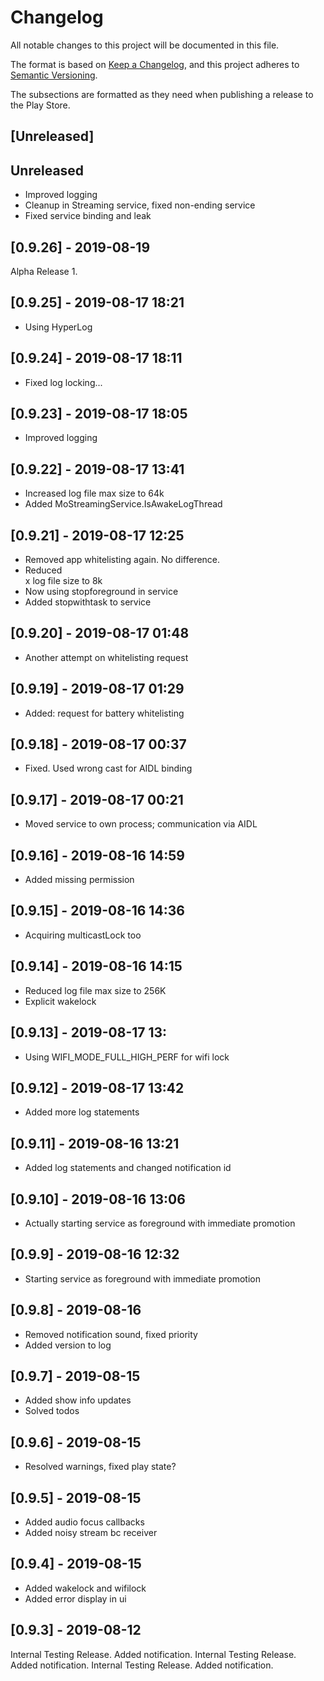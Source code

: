 # Changelog
All notable changes to this project will be documented in this file.

The format is based on [Keep a Changelog](https://keepachangelog.com/en/1.0.0/),
and this project adheres to [Semantic Versioning](https://semver.org/spec/v2.0.0.html).

The subsections are formatted as they need when publishing a release to the Play Store.

## [Unreleased]

<de-DE>
</de-DE>

<en-GB>
</en-GB>

<en-US>
</en-US>

## Unreleased

 * Improved logging
 * Cleanup in Streaming service, fixed non-ending service
 * Fixed service binding and leak

## [0.9.26] - 2019-08-19

Alpha Release 1.

## [0.9.25] - 2019-08-17 18:21

 * Using HyperLog

## [0.9.24] - 2019-08-17 18:11
 * Fixed log locking...

## [0.9.23] - 2019-08-17 18:05

 * Improved logging

## [0.9.22] - 2019-08-17 13:41

 * Increased log file max size to 64k
 * Added MoStreamingService.IsAwakeLogThread

## [0.9.21] - 2019-08-17 12:25

 * Removed app whitelisting again. No difference.
 * Reduced <main></main>x log file size to 8k
 * Now using stopforeground in service
 * Added stopwithtask to service

## [0.9.20] - 2019-08-17 01:48

 * Another attempt on whitelisting request

## [0.9.19] - 2019-08-17 01:29

 * Added: request for battery whitelisting

## [0.9.18] - 2019-08-17 00:37

 * Fixed. Used wrong cast for AIDL binding

## [0.9.17] - 2019-08-17 00:21

 * Moved service to own process; communication via AIDL

## [0.9.16] - 2019-08-16 14:59

 * Added missing permission

## [0.9.15] - 2019-08-16 14:36

 * Acquiring multicastLock too

## [0.9.14] - 2019-08-16 14:15

 * Reduced log file max size to 256K
 * Explicit wakelock

## [0.9.13] - 2019-08-17 13:

 * Using WIFI_MODE_FULL_HIGH_PERF for wifi lock

## [0.9.12] - 2019-08-17 13:42

 * Added more log statements

## [0.9.11] - 2019-08-16 13:21

 * Added log statements and changed notification id

## [0.9.10] - 2019-08-16 13:06

 * Actually starting service as foreground with immediate promotion

## [0.9.9] - 2019-08-16 12:32

 * Starting service as foreground with immediate promotion

## [0.9.8] - 2019-08-16

 * Removed notification sound, fixed priority
 * Added version to log

## [0.9.7] - 2019-08-15

 * Added show info updates
 * Solved todos

## [0.9.6] - 2019-08-15

 * Resolved warnings, fixed play state?

## [0.9.5] - 2019-08-15

 * Added audio focus callbacks
 * Added noisy stream bc receiver

## [0.9.4] - 2019-08-15

 * Added wakelock and wifilock
 * Added error display in ui

## [0.9.3] - 2019-08-12

<de-DE>
Internal Testing Release. Added notification.
</de-DE>

<en-GB>
Internal Testing Release. Added notification.
</en-GB>

<en-US>
Internal Testing Release. Added notification.
</en-US>
